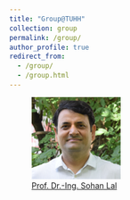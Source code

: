 ```yaml
---
title: "Group@TUHH"
collection: group
permalink: /group/
author_profile: true
redirect_from:
  - /group/
  - /group.html
---
```


<figure>
  <img src="../images/Sohan_Lal_TUHH.jpg" width="160" title="Prof. Dr.-Ing. Sohan Lal" />
  <figcaption> <a href="https://www.tuhh.de/tuhh/en/">Prof. Dr.-Ing. Sohan Lal</a> </figcaption>
</figure>
